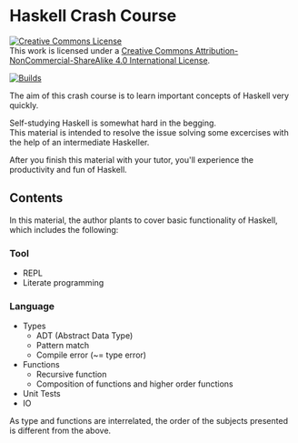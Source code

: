 # Haskell Crash Course

<a rel="license" href="http://creativecommons.org/licenses/by-nc-sa/4.0/"><img alt="Creative Commons License" style="border-width:0" src="https://i.creativecommons.org/l/by-nc-sa/4.0/88x31.png" /></a><br />This work is licensed under a <a rel="license" href="http://creativecommons.org/licenses/by-nc-sa/4.0/">Creative Commons Attribution-NonCommercial-ShareAlike 4.0 International License</a>.

[![Builds](https://github.com/ywata/haskell-crash-course/actions/workflows/build.yml/badge.svg)](https://github.com/ywata/haskell-crash-course/actions/workflows/build.yml)

The aim of this crash course is to learn important concepts of Haskell very quickly.

Self-studying Haskell is somewhat hard in the begging.<br />
This material is intended to resolve the issue solving some excercises with the help of an intermediate Haskeller.

After you finish this material with your tutor, you'll experience the productivity and fun of Haskell.

## Contents

In this material, the author plants to cover basic functionality of Haskell, which includes the following:

### Tool

* REPL
* Literate programming

### Language

* Types
    * ADT (Abstract Data Type)
    * Pattern match
    * Compile error (~= type error)
* Functions
    * Recursive function
    * Composition of functions and higher order functions
* Unit Tests
* IO

As type and functions are interrelated, the order of the subjects presented is different from the above.

